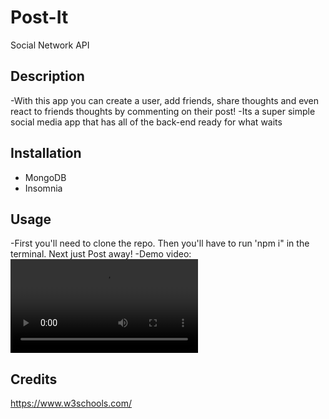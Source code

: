 # Post-It
Social Network API

## Description

-With this app you can create a user, add friends, share thoughts and even react to friends thoughts by commenting on their post!
-Its a super simple social media app that has all of the back-end ready for what waits

## Installation 

- MongoDB
- Insomnia

## Usage

-First you'll need to clone the repo. Then you'll have to run 
'npm i" in the terminal. Next just Post away!
-Demo video:
![](./video/Post%20It%20demo.mp4)

## Credits

https://www.w3schools.com/



